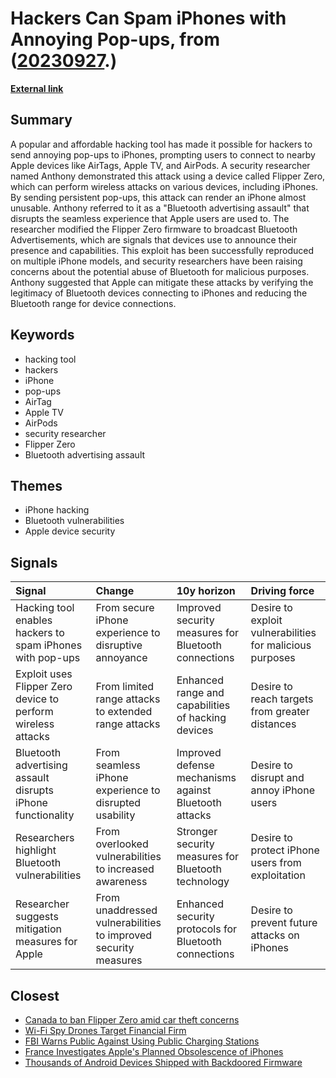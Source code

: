 # __Hackers Can Spam iPhones with Annoying Pop-ups__, from ([20230927](https://kghosh.substack.com/p/20230927).)

__[External link](https://techcrunch.com/2023/09/05/flipper-zero-hacking-iphone-flood-popups/)__



## Summary

A popular and affordable hacking tool has made it possible for hackers to send annoying pop-ups to iPhones, prompting users to connect to nearby Apple devices like AirTags, Apple TV, and AirPods. A security researcher named Anthony demonstrated this attack using a device called Flipper Zero, which can perform wireless attacks on various devices, including iPhones. By sending persistent pop-ups, this attack can render an iPhone almost unusable. Anthony referred to it as a "Bluetooth advertising assault" that disrupts the seamless experience that Apple users are used to. The researcher modified the Flipper Zero firmware to broadcast Bluetooth Advertisements, which are signals that devices use to announce their presence and capabilities. This exploit has been successfully reproduced on multiple iPhone models, and security researchers have been raising concerns about the potential abuse of Bluetooth for malicious purposes. Anthony suggested that Apple can mitigate these attacks by verifying the legitimacy of Bluetooth devices connecting to iPhones and reducing the Bluetooth range for device connections.

## Keywords

* hacking tool
* hackers
* iPhone
* pop-ups
* AirTag
* Apple TV
* AirPods
* security researcher
* Flipper Zero
* Bluetooth advertising assault

## Themes

* iPhone hacking
* Bluetooth vulnerabilities
* Apple device security

## Signals

| Signal                                                       | Change                                                         | 10y horizon                                           | Driving force                                            |
|:-------------------------------------------------------------|:---------------------------------------------------------------|:------------------------------------------------------|:---------------------------------------------------------|
| Hacking tool enables hackers to spam iPhones with pop-ups    | From secure iPhone experience to disruptive annoyance          | Improved security measures for Bluetooth connections  | Desire to exploit vulnerabilities for malicious purposes |
| Exploit uses Flipper Zero device to perform wireless attacks | From limited range attacks to extended range attacks           | Enhanced range and capabilities of hacking devices    | Desire to reach targets from greater distances           |
| Bluetooth advertising assault disrupts iPhone functionality  | From seamless iPhone experience to disrupted usability         | Improved defense mechanisms against Bluetooth attacks | Desire to disrupt and annoy iPhone users                 |
| Researchers highlight Bluetooth vulnerabilities              | From overlooked vulnerabilities to increased awareness         | Stronger security measures for Bluetooth technology   | Desire to protect iPhone users from exploitation         |
| Researcher suggests mitigation measures for Apple            | From unaddressed vulnerabilities to improved security measures | Enhanced security protocols for Bluetooth connections | Desire to prevent future attacks on iPhones              |

## Closest

* [Canada to ban Flipper Zero amid car theft concerns](e6f42f5f330881d36693b41f3c17bd9c)
* [Wi-Fi Spy Drones Target Financial Firm](20ad49fa494b31286502efcbf6e22d9a)
* [FBI Warns Public Against Using Public Charging Stations](d91570978a514e8aedb83c47a45c169d)
* [France Investigates Apple's Planned Obsolescence of iPhones](e8e4a3bb6ffd1901ed8c146981e973d7)
* [Thousands of Android Devices Shipped with Backdoored Firmware](5a36304d6c6c3617ca17501078bbc8f9)